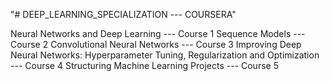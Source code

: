 "# DEEP_LEARNING_SPECIALIZATION --- COURSERA" 

Neural Networks and Deep Learning --- Course 1
Sequence Models --- Course 2
Convolutional Neural Networks --- Course 3
Improving Deep Neural Networks: Hyperparameter Tuning, Regularization and Optimization --- Course 4
Structuring Machine Learning Projects --- Course 5
